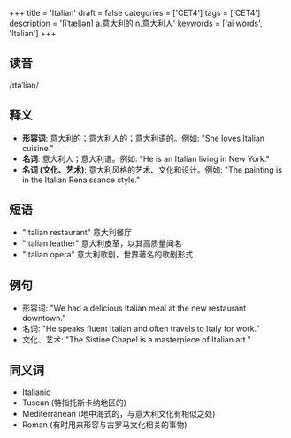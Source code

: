 +++
title = 'Italian'
draft = false
categories = ['CET4']
tags = ['CET4']
description = '[iˈtæljən] a.意大利的 n.意大利人'
keywords = ['ai words', 'Italian']
+++

## 读音
/ɪtəˈliən/

## 释义
- **形容词**: 意大利的；意大利人的；意大利语的。例如: "She loves Italian cuisine."
- **名词**: 意大利人；意大利语。例如: "He is an Italian living in New York."
- **名词 (文化、艺术)**: 意大利风格的艺术、文化和设计。例如: "The painting is in the Italian Renaissance style."

## 短语
- "Italian restaurant" 意大利餐厅
- "Italian leather" 意大利皮革，以其高质量闻名
- "Italian opera" 意大利歌剧，世界著名的歌剧形式

## 例句
- 形容词: "We had a delicious Italian meal at the new restaurant downtown."
- 名词: "He speaks fluent Italian and often travels to Italy for work."
- 文化、艺术: "The Sistine Chapel is a masterpiece of Italian art."

## 同义词
- Italianic
- Tuscan (特指托斯卡纳地区的)
- Mediterranean (地中海式的，与意大利文化有相似之处)
- Roman (有时用来形容与古罗马文化相关的事物)
